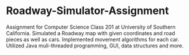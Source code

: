 Roadway-Simulator-Assignment
============================

Assignment for Computer Science Class 201 at University of Southern California. Simulated a Roadway map with given coordinates and road pieces as well as cars. Implemented movement algorithms for each car. Utilized Java muli-threaded programming, GUI, data structures and more.
